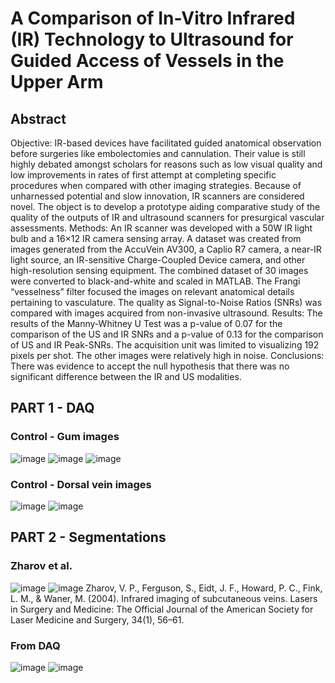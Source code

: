 # A Comparison of In-Vitro Infrared (IR) Technology to Ultrasound for Guided Access of Vessels in the Upper Arm
## Abstract
Objective: IR-based devices have facilitated guided anatomical observation before surgeries like embolectomies and cannulation. Their value is still highly debated amongst scholars for reasons such as low visual quality and low improvements in rates of first attempt at completing specific procedures when compared with other imaging strategies. Because of unharnessed potential and slow innovation, IR scanners are considered novel. The object is to develop a prototype aiding comparative study of the quality of the outputs of IR and ultrasound scanners for presurgical vascular assessments. Methods: An IR scanner was developed with a 50W IR light bulb and a 16×12 IR camera sensing array. A dataset was created from images generated from the AccuVein AV300, a Caplio R7 camera, a near-IR light source, an IR-sensitive Charge-Coupled Device camera, and other high-resolution sensing equipment. The combined dataset of 30 images were converted to black-and-white and scaled in MATLAB. The Frangi “vesselness” filter focused the images on relevant anatomical details pertaining to vasculature. The quality as Signal-to-Noise Ratios (SNRs) was compared with images acquired from non-invasive ultrasound. Results: The results of the Manny-Whitney U Test was a p-value of 0.07 for the comparison of the US and IR SNRs and a p-value of 0.13 for the comparison of US and IR Peak-SNRs. The acquisition unit was limited to visualizing 192 pixels per shot. The other images were relatively high in noise. Conclusions: There was evidence to accept the null hypothesis that there was no significant difference between the IR and US modalities.

## PART 1 - DAQ
### Control - Gum images
![image](https://github.com/user-attachments/assets/4328d95d-a81a-4317-ae5a-73d9a131508b) ![image](https://github.com/user-attachments/assets/a3b5f191-7198-4f28-b150-34b1f2c90410) ![image](https://github.com/user-attachments/assets/5cc4f52b-5a0c-4a1a-bced-f45185033317)


### Control - Dorsal vein images
![image](https://github.com/user-attachments/assets/68deac56-3bbf-4034-aae7-828b3b640454) ![image](https://github.com/user-attachments/assets/b5af2834-6235-42fb-8bf3-1f2ba3f6ca49)

## PART 2 - Segmentations
### Zharov et al.
![image](https://github.com/user-attachments/assets/76ffda5d-745f-44ea-9a80-7ed1dc6d8935) ![image](https://github.com/user-attachments/assets/06627593-1c8e-4b1d-b9e1-e99c9f168c35)
Zharov, V. P., Ferguson, S., Eidt, J. F., Howard, P. C., Fink, L. M., & Waner, M. (2004). Infrared imaging of subcutaneous veins. Lasers in Surgery and Medicine: The Official Journal of the American Society for Laser Medicine and Surgery, 34(1), 56–61.
 
### From DAQ
![image](https://github.com/user-attachments/assets/f781d7e1-75c1-4f07-8295-e9bbccd4ad05) ![image](https://github.com/user-attachments/assets/8de8765f-1012-4320-9215-c83d1dc7859d)






